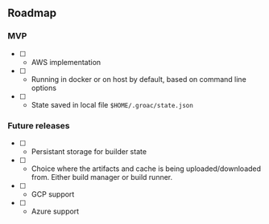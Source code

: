 ## Roadmap


### MVP

- [ ] - AWS implementation

- [ ] - Running in docker or on host by default, based on command line options

- [ ] - State saved in local file `$HOME/.groac/state.json` 


### Future releases
  
- [ ] - Persistant storage for builder state

- [ ] - Choice where the artifacts and cache is being uploaded/downloaded from. Either build manager or build runner. 

- [ ] - GCP support

- [ ] - Azure support
